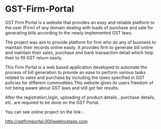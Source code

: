 # GST-Firm-Portal


GST Firm Portal is a website that provides an easy and reliable platform to the user (Firm) of any domain dealing with loads of purchase and sale for generating bills according to the newly implemented GST laws.

The project was aim to provide platform for firm who do any of business to maintain their records online easily. It provides firm to generate bill online and maintain their sales, purchase and bank transaction detail which help their to fill GST return easily.

This Firm Portal is a web based application developed to automate the process of bill generation to provide an ease to perform various tasks related to sales and purchase by including the taxes specified in GST policies for different commodities.This website gives its users freedom of not being aware about GST laws and still get fair results.

After the registration,login, uploading of product details , purchase details, etc. are required to be done on the GST Portal.

You can see online project on the link -

http://gstfirmportal.000webhostapp.com
